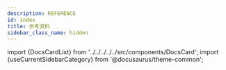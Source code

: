 ```yaml
---
description: REFERENCE
id: index
title: 参考资料
sidebar_class_name: hidden
---
```


import {DocsCardList} from '../../../../../src/components/DocsCard';
import {useCurrentSidebarCategory} from '@docusaurus/theme-common';

<DocsCardList list={useCurrentSidebarCategory().items} />

